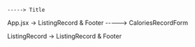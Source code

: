     -----> Title

App.jsx -> ListingRecord & Footer
-----> CaloriesRecordForm

ListingRecord -> ListingRecord & Footer

